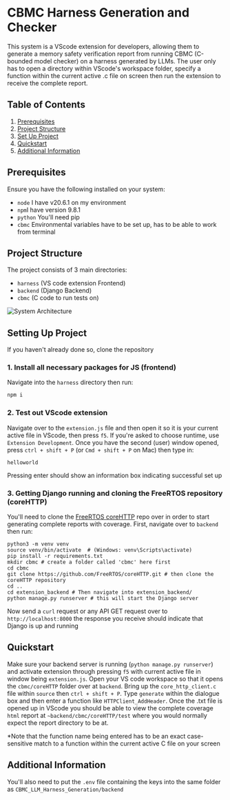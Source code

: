 # CBMC Harness Generation and Checker
This system is a VScode extension for developers, allowing them to generate a memory safety verification report from running CBMC (C-bounded model checker) on a harness generated by LLMs. The user only has to open a directory within VScode's workspace folder, specify a function within the current active .c file on screen then run the extension to receive the complete report.

## **Table of Contents**

1. [Prerequisites](#prerequisites)
2. [Project Structure](#project-structure)
3. [Set Up Project](#setting-up-project)
4. [Quickstart](#quickstart)
6. [Additional Information](#additional-information)

## **Prerequisites**

Ensure you have the following installed on your system:

- `node` I have v20.6.1 on my environment
- `npm`I have version 9.8.1
- `python` You'll need pip
- `cbmc` Environmental variables have to be set up, has to be able to work from terminal

## **Project Structure**

The project consists of 3 main directories:

- `harness` (VS code extension Frontend)
- `backend` (Django Backend)
- `cbmc` (C code to run tests on)

![System Architecture](system_architecture.png)

## **Setting Up Project**
If you haven't already done so, clone the repository
### 1. Install all necessary packages for JS (frontend)
Navigate into the `harness` directory then run:
```bash
npm i
```
### 2. Test out VScode extension
Navigate over to the `extension.js` file and then open it so it is your current active file in VScode, then press `f5`. If you're asked to choose runtime, use `Extension Development`. Once you have the second (user) window opened, press `ctrl + shift + P` (or `Cmd + shift + P` on Mac) then type in:
```
helloworld
```
Pressing enter should show an information box indicating successful set up
### 3. Getting Django running and cloning the FreeRTOS repository (coreHTTP)
You'll need to clone the [FreeRTOS coreHTTP](https://github.com/FreeRTOS/coreHTTP) repo over in order to start generating complete reports with coverage.
First, navigate over to `backend` then run:
```
python3 -m venv venv
source venv/bin/activate  # (Windows: venv\Scripts\activate)
pip install -r requirements.txt
mkdir cbmc # create a folder called 'cbmc' here first
cd cbmc
git clone https://github.com/FreeRTOS/coreHTTP.git # then clone the coreHTTP repository
cd ..
cd extension_backend # Then navigate into extension_backend/
python manage.py runserver # this will start the Django server
```
Now send a `curl` request or any API GET request over to `http://localhost:8000` the response you receive should indicate that Django is up and running


## **Quickstart**
Make sure your backend server is running (`python manage.py runserver`) and activate extension through pressing `f5` with current active file in window being `extension.js`.
Open your VS code workspace so that it opens the `cbmc/coreHTTP` folder over at `backend`. Bring up the `core_http_client.c` file within `source` then `ctrl + shift + P`. Type `generate` within the dialogue box and then enter a function like `HTTPClient_AddHeader`. Once the .txt file is opened up in VScode you should be able to view the complete coverage `html` report at `~backend/cbmc/coreHTTP/test` where you would normally expect the report directory to be at.

*Note that the function name being entered has to be an exact case-sensitive match to a function within the current active C file on your screen

## **Additional Information**
You'll also need to put the `.env` file containing the keys into the same folder as `CBMC_LLM_Harness_Generation/backend`